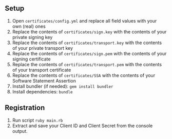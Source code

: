 ## Setup

1. Open `certificates/config.yml` and replace all field values with your own (real) ones
2. Replace the contents of `certificates/sign.key` with the contents of your private signing key
3. Replace the contents of `certificates/transport.key` with the contents of your private transport key
4. Replace the contents of `certificates/sign.pem` with the contents of your signing certificate
5. Replace the contents of `certificates/transport.pem` with the contents of your transport certificate
6. Replace the contents of `certificates/SSA` with the contents of your Software Statement Assertion
7. Install bundler (if needed): `gem install bundler`
8. Install dependencies: `bundle`

## Registration

1. Run script `ruby main.rb`
2. Extract and save your Client ID and Client Secret from the console output.
